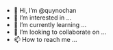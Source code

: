 - 👋 Hi, I’m @quynochan
- 👀 I’m interested in ...
- 🌱 I’m currently learning ...
- 💞️ I’m looking to collaborate on ...
- 📫 How to reach me ...

<!---
quynochan/quynochan is a ✨ special ✨ repository because its `README.md` (this file) appears on your GitHub profile.
You can click the Preview link to take a look at your changes.
--->
